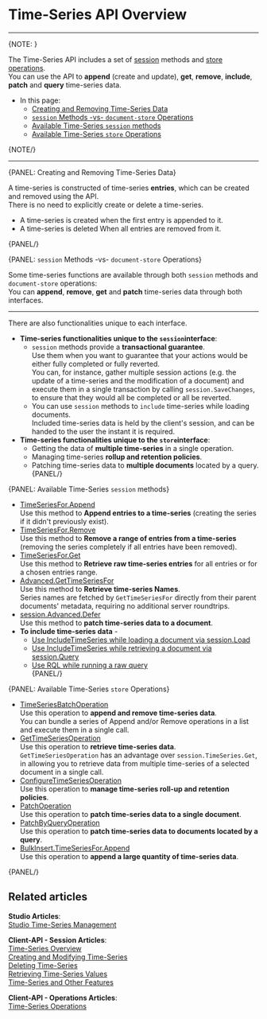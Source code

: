 ﻿# Time-Series API Overview
---

{NOTE: }

The Time-Series API includes a set of [session](../../../client-api/session/what-is-a-session-and-how-does-it-work) 
methods and [store](../../../client-api/what-is-a-document-store) 
[operations](../../../client-api/operations/what-are-operations).  
You can use the API to **append** (create and update), **get**, 
**remove**, **include**, **patch** and **query** time-series data.  

* In this page:  
  * [Creating and Removing Time-Series Data](../../../document-extensions/timeseries/client-api/api-overview#creating-and-removing-time-series-data)  
  * [`session` Methods -vs- `document-store` Operations](../../../document-extensions/timeseries/client-api/api-overview#session-methods--vs--document-store-operations)  
  * [Available Time-Series `session` methods](../../../document-extensions/timeseries/client-api/api-overview#available-time-series-session-methods)  
  * [Available Time-Series `store` Operations](../../../document-extensions/timeseries/client-api/api-overview#available-time-series-store-operations)  

{NOTE/}

---

{PANEL: Creating and Removing Time-Series Data}

A time-series is constructed of time-series **entries**, which can 
be created and removed using the API.  
There is no need to explicitly create or delete a time-series.  

* A time-series is created when the first entry is appended to it.  
* A time-series is deleted When all entries are removed from it.  

{PANEL/}

{PANEL: `session` Methods -vs- `document-store` Operations}

Some time-series functions are available through both `session` methods 
and `document-store` operations:  
You can **append**, **remove**, **get** and **patch** time-series data 
through both interfaces.  

---

There are also functionalities unique to each interface.  

* **Time-series functionalities unique to the `session`interface**:  
   * `session` methods provide a **transactional guarantee**.  
     Use them when you want to guarantee that your actions would 
     be either fully completed or fully reverted.  
     You can, for instance, gather multiple session actions 
     (e.g. the update of a time-series and the modification 
     of a document) and execute them in a single transaction 
     by calling `session.SaveChanges`, to ensure that they 
     would all be completed or all be reverted.  
   * You can use `session` methods to `include` time-series while 
     loading documents.  
     Included time-series data is held by the client's session, 
     and can be handed to the user the instant it is required.  
* **Time-series functionalities unique to the `store`interface**:  
   * Getting the data of **multiple time-series** in a single operation.  
   * Managing time-series **rollup and retention policies**.  
   * Patching time-series data to **multiple documents** located by a query.  
{PANEL/}

{PANEL: Available Time-Series `session` methods}

* [TimeSeriesFor.Append](../../../document-extensions/timeseries/client-api/session-methods/append-ts-data)  
  Use this method to **Append entries to a time-series** 
  (creating the series if it didn't previously exist).  
* [TimeSeriesFor.Remove](../../../document-extensions/timeseries/client-api/session-methods/remove-ts-data)  
  Use this method to **Remove a range of entries from a time-series** 
  (removing the series completely if all entries have been removed).  
 * [TimeSeriesFor.Get](../../../document-extensions/timeseries/client-api/session-methods/get-ts-data/get-ts-entries)  
  Use this method to **Retrieve raw time-series entries** 
  for all entries or for a chosen entries range.  
* [Advanced.GetTimeSeriesFor](../../../document-extensions/timeseries/client-api/session-methods/get-ts-data/get-ts-names)  
  Use this method to **Retrieve time-series Names**.  
  Series names are fetched by `GetTimeSeriesFor` directly from their parent documents' 
  metadata, requiring no additional server roundtrips.  
* [session.Advanced.Defer](../../../document-extensions/timeseries/client-api/session-methods/patch-ts-data)  
  Use this method to **patch time-series data to a document**.  
* **To include time-series data** -  
   * [Use IncludeTimeSeries while loading a document via session.Load](../../../document-extensions/timeseries/client-api/session-methods/include-ts-data/with-session-load)  
   * [Use IncludeTimeSeries while retrieving a document via session.Query](../../../document-extensions/timeseries/client-api/session-methods/include-ts-data/with-session-query)  
   * [Use RQL while running a raw query](../../../document-extensions/timeseries/client-api/session-methods/include-ts-data/with-raw-queries)  
{PANEL/}

{PANEL: Available Time-Series `store` Operations}

* [TimeSeriesBatchOperation](../../../document-extensions/timeseries/client-api/store-operations/append-and-remove-TS-data)  
  Use this operation to **append and remove time-series data**.  
  You can bundle a series of Append and/or Remove operations in a list and 
  execute them in a single call.  
* [GetTimeSeriesOperation](../../../document-extensions/timeseries/client-api/store-operations/get-TS-data)  
  Use this operation to **retrieve time-series data**.  
  `GetTimeSeriesOperation` has an advantage over `session.TimeSeries.Get`, in allowing 
  you to retrieve data from multiple time-series of a selected document in a single call.  
* [ConfigureTimeSeriesOperation](../../../document-extensions/timeseries/rollup-and-retention)  
  Use this operation to **manage time-series roll-up and retention policies**.  
* [PatchOperation](../../../document-extensions/timeseries/client-api/store-operations/patch-TS-data/patch-a-document)  
  Use this operation to **patch time-series data to a single document**.  
* [PatchByQueryOperation](../../../document-extensions/timeseries/client-api/store-operations/patch-TS-data/patch-queried-documents)  
  Use this operation to **patch time-series data to documents located 
  by a query**.  
* [BulkInsert.TimeSeriesFor.Append](../../../document-extensions/timeseries/client-api/store-operations/bulk-ts-operations/append-ts-data-in-bulk)  
  Use this operation to **append a large quantity of time-series data**.  

{PANEL/}

## Related articles
**Studio Articles**:  
[Studio Time-Series Management]()  

**Client-API - Session Articles**:  
[Time-Series Overview]()  
[Creating and Modifying Time-Series]()  
[Deleting Time-Series]()  
[Retrieving Time-Series Values]()  
[Time-Series and Other Features]()  

**Client-API - Operations Articles**:  
[Time-Series Operations]()  
